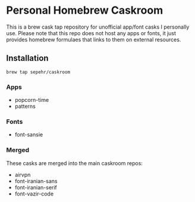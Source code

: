 # Personal Homebrew Caskroom
This is a brew cask tap repository for unofficial app/font casks I personally use. Please note that this repo does not host any apps or fonts, it just provides homebrew formulaes that links to them on external resources.  

## Installation
```shell
brew tap sepehr/caskroom
```

### Apps
- popcorn-time
- patterns

### Fonts
- font-sansie

### Merged
These casks are merged into the main caskroom repos:  

- airvpn
- font-iranian-sans
- font-iranian-serif
- font-vazir-code
